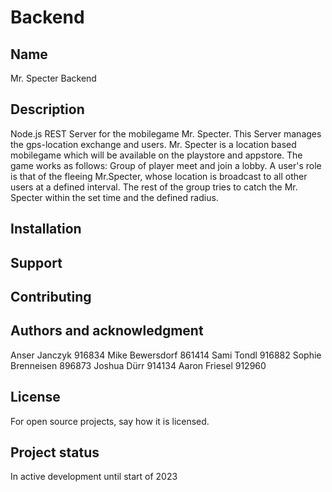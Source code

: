 # Backend


## Name
Mr. Specter Backend

## Description
Node.js REST Server for the mobilegame Mr. Specter. This Server manages the gps-location exchange and users.
Mr. Specter is a location based mobilegame which will be available on the playstore and appstore. The game works as follows:
Group of player meet and join a lobby.
A user's role is that of the fleeing Mr.Specter, whose location is broadcast to all other users at a defined interval.
The rest of the group tries to catch the Mr. Specter within the set time and the defined radius.

## Installation

## Support

## Contributing

## Authors and acknowledgment
Anser Janczyk 916834
Mike Bewersdorf 861414
Sami Tondl 916882
Sophie Brenneisen 896873
Joshua Dürr 914134
Aaron Friesel 912960

## License
For open source projects, say how it is licensed.

## Project status
In active development until start of 2023
